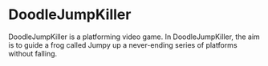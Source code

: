 # DoodleJumpKiller

DoodleJumpKiller is a platforming video game. In DoodleJumpKiller, the aim is to guide a frog called Jumpy up a never-ending series of platforms without falling.
